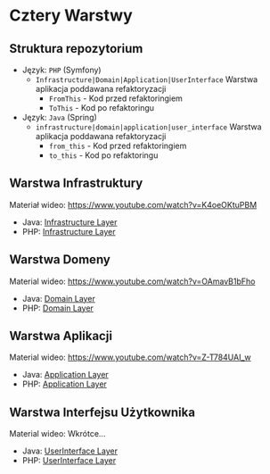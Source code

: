 # Cztery Warstwy

## Struktura repozytorium

- Język: `PHP` (Symfony)
  - `Infrastructure|Domain|Application|UserInterface` Warstwa aplikacja poddawana refaktoryzacji
    - `FromThis` - Kod przed refaktoringiem
    - `ToThis` - Kod po refaktoringu
- Język: `Java` (Spring)
  - `infrastructure|domain|application|user_interface` Warstwa aplikacja poddawana refaktoryzacji
    - `from_this` - Kod przed refaktoringiem
    - `to_this` - Kod po refaktoringu

## Warstwa Infrastruktury

Materiał wideo: https://www.youtube.com/watch?v=K4oeOKtuPBM

- Java: [Infrastructure Layer](https://github.com/adambanaszkiewicz/four-layers-of-application-example/tree/master/java/src/main/java/pl/adambanaszkiewicz/four_layers_example/infrastructure_layer)
- PHP: [Infrastructure Layer](https://github.com/adambanaszkiewicz/four-layers-of-application-example/tree/master/php/src/InfrastructureLayer)

## Warstwa Domeny

Material wideo: https://www.youtube.com/watch?v=OAmavB1bFho

- Java: [Domain Layer](https://github.com/adambanaszkiewicz/four-layers-of-application-example/tree/master/java/src/main/java/pl/adambanaszkiewicz/four_layers_example/domain_layer)
- PHP: [Domain Layer](https://github.com/adambanaszkiewicz/four-layers-of-application-example/tree/master/php/src/DomainLayer)

## Warstwa Aplikacji

Material wideo: https://www.youtube.com/watch?v=Z-T784UAI_w

- Java: [Application Layer](https://github.com/adambanaszkiewicz/four-layers-of-application-example/tree/master/java/src/main/java/pl/adambanaszkiewicz/four_layers_example/application_layer)
- PHP: [Application Layer](https://github.com/adambanaszkiewicz/four-layers-of-application-example/tree/master/php/src/ApplicationLayer)

## Warstwa Interfejsu Użytkownika

Material wideo: Wkrótce...

- Java: [UserInterface Layer](https://github.com/adambanaszkiewicz/four-layers-of-application-example/tree/master/java/src/main/java/pl/adambanaszkiewicz/four_layers_example/user_interface_layer)
- PHP: [UserInterface Layer](https://github.com/adambanaszkiewicz/four-layers-of-application-example/tree/master/php/src/UserInterface)
